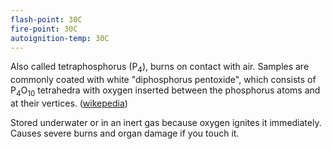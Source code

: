```yaml
---
flash-point: 30C
fire-point: 30C
autoignition-temp: 30C
---
```

Also called tetraphosphorus (P<sub>4</sub>), burns on contact with air. Samples are commonly coated with white "diphosphorus pentoxide", which consists of P<sub>4</sub>O<sub>10</sub> tetrahedra with oxygen inserted between the phosphorus atoms and at their vertices. ([wikepedia](https://en.wikipedia.org/w/index.php?title=White_phosphorus&oldid=1305393266))

Stored underwater or in an inert gas because oxygen ignites it immediately. Causes severe burns and organ damage if you touch it.